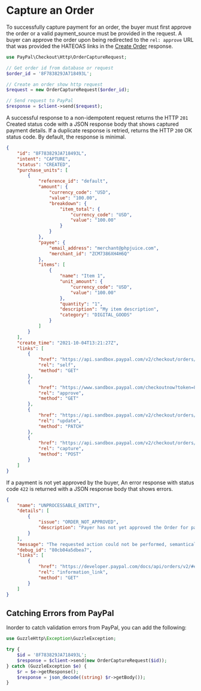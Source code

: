 # Capture an Order

To successfully capture payment for an order, the buyer must first approve the order or a valid payment_source must be
provided in the request. A buyer can approve the order upon being redirected to the `rel:
approve` URL that was provided the HATEOAS links in the [Create Order](order-create.md) response.

```php
use PayPal\Checkout\Http\OrderCaptureRequest;

// Get order id from database or request
$order_id = '8F783829JA718493L';

// Create an order show http request
$request = new OrderCaptureRequest($order_id);

// Send request to PayPal
$response = $client->send($request);
```

A successful response to a non-idempotent request returns the HTTP `201` Created status code with a JSON response body
that shows captured payment details. If a duplicate response is retried, returns the HTTP `200` OK status code. By
default, the response is minimal.

```json
{
    "id": "8F783829JA718493L",
    "intent": "CAPTURE",
    "status": "CREATED",
    "purchase_units": [
        {
            "reference_id": "default",
            "amount": {
                "currency_code": "USD",
                "value": "100.00",
                "breakdown": {
                    "item_total": {
                        "currency_code": "USD",
                        "value": "100.00"
                    }
                }
            },
            "payee": {
                "email_address": "merchant@phpjuice.com",
                "merchant_id": "ZCM7386XH4H6Q"
            },
            "items": [
                {
                    "name": "Item 1",
                    "unit_amount": {
                        "currency_code": "USD",
                        "value": "100.00"
                    },
                    "quantity": "1",
                    "description": "My item description",
                    "category": "DIGITAL_GOODS"
                }
            ]
        }
    ],
    "create_time": "2021-10-04T13:21:27Z",
    "links": [
        {
            "href": "https://api.sandbox.paypal.com/v2/checkout/orders/8F783829JA718493L",
            "rel": "self",
            "method": "GET"
        },
        {
            "href": "https://www.sandbox.paypal.com/checkoutnow?token=8F783829JA718493L",
            "rel": "approve",
            "method": "GET"
        },
        {
            "href": "https://api.sandbox.paypal.com/v2/checkout/orders/8F783829JA718493L",
            "rel": "update",
            "method": "PATCH"
        },
        {
            "href": "https://api.sandbox.paypal.com/v2/checkout/orders/8F783829JA718493L/capture",
            "rel": "capture",
            "method": "POST"
        }
    ]
}
```

If a payment is not yet approved by the buyer, An error response with status code `422` is returned with a JSON response
body that shows errors.

```json
{
    "name": "UNPROCESSABLE_ENTITY",
    "details": [
        {
            "issue": "ORDER_NOT_APPROVED",
            "description": "Payer has not yet approved the Order for payment. Please redirect the payer to the 'rel':'approve' url returned as part of the HATEOAS links within the Create Order call or provide a valid payment_source in the request."
        }
    ],
    "message": "The requested action could not be performed, semantically incorrect, or failed business validation.",
    "debug_id": "80cb04a5dbea7",
    "links": [
        {
            "href": "https://developer.paypal.com/docs/api/orders/v2/#error-ORDER_NOT_APPROVED",
            "rel": "information_link",
            "method": "GET"
        }
    ]
}
```

## Catching Errors from PayPal

Inorder to catch validation errors from PayPal, you can add the following:

```php
use GuzzleHttp\Exception\GuzzleException;

try {
    $id = '8F783829JA718493L';
    $response = $client->send(new OrderCaptureRequest($id));
} catch (GuzzleException $e) {
    $r = $e->getResponse();
    $response = json_decode((string) $r->getBody());
}
```
